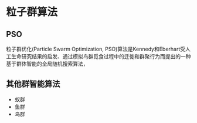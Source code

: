 # 粒子群算法

## PSO


粒子群优化(Particle Swarm Optimization, PSO)算法是Kennedy和Eberhart受人工生命研究结果的启发、通过模拟鸟群觅食过程中的迁徙和群聚行为而提出的一种基于群体智能的全局随机搜索算法，

## 其他群智能算法
- 蚁群
- 鱼群
- 鸟群